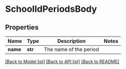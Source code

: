 # SchoolIdPeriodsBody

## Properties
Name | Type | Description | Notes
------------ | ------------- | ------------- | -------------
**name** | **str** | The name of the period | 

[[Back to Model list]](../README.md#documentation-for-models) [[Back to API list]](../README.md#documentation-for-api-endpoints) [[Back to README]](../README.md)

